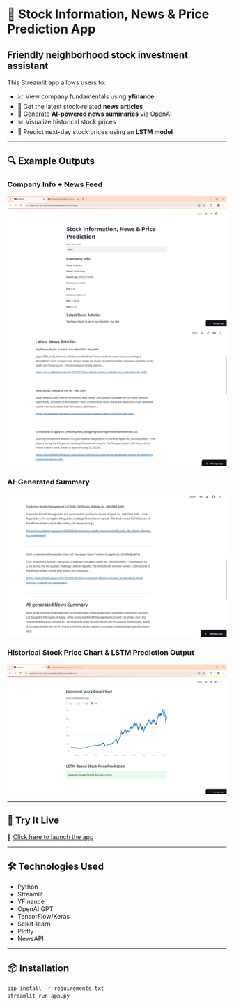 # 🧠 Stock Information, News & Price Prediction App
## Friendly neighborhood stock investment assistant

This Streamlit app allows users to:

- 📈 View company fundamentals using **yfinance**
- 📰 Get the latest stock-related **news articles**
- 🤖 Generate **AI-powered news summaries** via OpenAI
- 📊 Visualize historical stock prices
- 🔮 Predict next-day stock prices using an **LSTM model**

---

## 🔍 Example Outputs

### Company Info + News Feed
![Company Info](images/company-news.jpg) 
![Company Info](images/news.jpg) 


### AI-Generated Summary
![Summary](images/summary.jpg)

### Historical Stock Price Chart & LSTM Prediction Output
![Chart](images/chart_prediction.jpg)

---

## 🚀 Try It Live
🔗 [Click here to launch the app](https://app_name.streamlit.app/)


---

## 🛠️ Technologies Used

- Python
- Streamlit
- YFinance
- OpenAI GPT
- TensorFlow/Keras
- Scikit-learn
- Plotly
- NewsAPI

---

## 📦 Installation

```bash
pip install -r requirements.txt
streamlit run app.py
